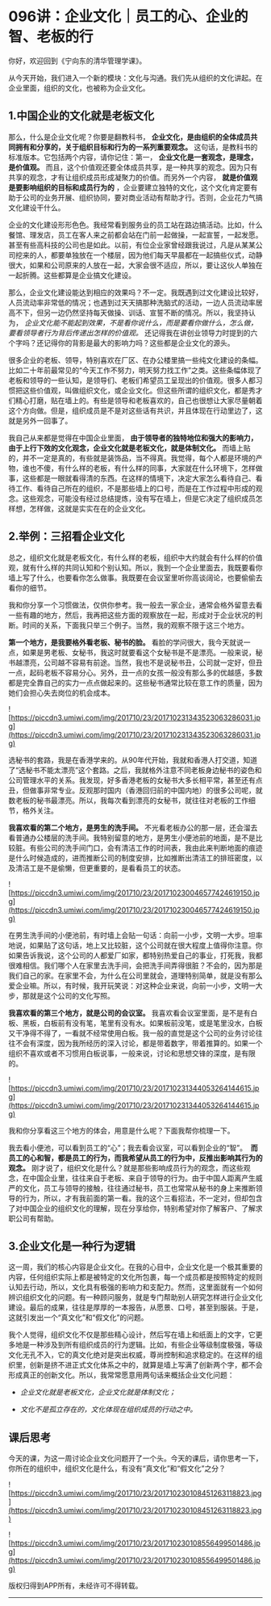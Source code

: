 # 096讲：企业文化｜员工的心、企业的智、老板的行

你好，欢迎回到《宁向东的清华管理学课》。

从今天开始，我们进入一个新的模块：文化与沟通。我们先从组织的文化讲起。在企业里面，组织的文化，也被称为企业文化。

## 1.中国企业的文化就是老板文化

那么，什么是企业文化呢？你要是翻教科书， **企业文化，是由组织的全体成员共同拥有和分享的，关于组织目标和行为的一系列重要观念。** 这句话，是教科书的标准版本。它包括两个内容，请你记住：第一， **企业文化是一套观念，是理念，是价值观。** 而且，这个价值观还要全体成员共享，是一种共享的观念。因为只有共享的观念，才有让组织成员形成凝聚力的价值。而另外一个内容， **就是价值观是要影响组织的目标和成员行为的** ，企业要建立独特的文化，这个文化肯定要有助于公司的业务开展、组织协同，要对商业活动有帮助才行。否则，企业花力气搞文化建设干什么。

企业的文化建设形形色色。我经常看到服务业的员工站在路边搞活动。比如，什么餐馆、理发店，员工在客人来之前都会站在门前一起做操，一起宣誓，一起发愿。甚至有些高科技的公司也是如此。以前，有位企业家曾经跟我说过，凡是从某某公司挖来的人，都要单独放在一个楼层，因为他们每天早晨都在一起搞些仪式，动静很大，如果和公司原来的人放在一起，大家会很不适应，所以，要让这伙人单独在一起折腾。这些都算是企业搞文化建设。

那么，企业文化建设能达到相应的效果吗？不一定。我既遇到过文化建设比较好，人员流动率非常低的情况；也遇到过天天搞那种洗脑式的活动，一边人员流动率居高不下，但另一边仍然坚持每天做操、训话、宣誓不断的情况。所以，我坚持认为， *企业文化能不能起到效果，不是看你说什么，而是要看你做什么，怎么做，要看领导者行为背后传递出怎样的价值观。* 还记得我在讲创业领导力时提到的六个字吗？还记得你的背影是最大的影响力吗？这些都是企业文化的源头。

很多企业的老板、领导，特别喜欢在厂区、在办公楼里搞一些纯文化建设的条幅。比如二十年前最常见的“今天工作不努力，明天努力找工作”之类。这些条幅体现了老板和领导的一些认知，是领导们、老板们希望员工呈现出的价值观。很多人都习惯把这些价值观，叫做组织文化，或企业文化。但这些所谓的组织文化，都是秀才们精心打磨，贴在墙上的。有些是领导和老板喜欢的，自己也很想让大家尽量朝着这个方向做。但是，组织成员是不是对这些话有共识，并且体现在行动里边了，这就是另外一回事了。

我自己从来都是觉得在中国企业里面， **由于领导者的独特地位和强大的影响力，由于上行下效的文化观念，企业文化就是老板文化，就是体制文化。** 而墙上贴的，并不一定是真的，有些就是装饰品，当不得真。我觉得，每个人都是环境的产物，谁也不傻，有什么样的老板，有什么样的同事，大家就在什么环境下，怎样做事，这些都是一眼就看得清的东西。在这样的情境下，决定大家怎么看待自己、看待工作、看待自己所在的组织，不是那些墙上的口号，而是在工作过程中形成的观念。这些观念，可能没有经过总结提炼，没有写在墙上，但是它决定了组织成员怎样想，怎样做，这就是实实在在的企业文化。

## 2.举例：三招看企业文化

总之，组织文化就是老板文化，有什么样的老板，组织中大约就会有什么样的价值观，就有什么样的共同认知和个别认知。所以，我到一个企业里面去，我既要看你墙上写了什么，也要看你怎么做事。我既要在会议室里听你高谈阔论，也要偷偷去看你的细节。

我和你分享一个习惯做法，仅供你参考。我一般去一家企业，通常会格外留意去看一些有趣的地方，然后，我再把这些方面的观察放在一起，形成对于企业状况的判断。时间的关系，下面我只举三个例子。当然，我的观察不限于这三个地方。

 **第一个地方，是我要格外看老板、秘书的脸。** 看脸的学问很大，我今天就说一点，如果是男老板、女秘书，我这时就要看这个女秘书是不是漂亮。一般来说，秘书越漂亮，公司越不容易有前途。当然，我也不是说秘书丑，公司就一定好，但丑一点，起码老板不容易分心。另外，丑一点的女孩一般没有那么多的优越感，多数都是完全靠自己的实力一点点做起来的。这些秘书通常比较在意工作的质量，因为她们会担心失去岗位的机会成本。

![https://piccdn3.umiwi.com/img/201710/23/201710231343523063286031.jpg](https://piccdn3.umiwi.com/img/201710/23/201710231343523063286031.jpg)

选秘书的套路，我是在香港学来的。从90年代开始，我就和香港人打交道，知道了“选秘书不能太漂亮”这个套路。之后，我就格外注意不同老板身边秘书的姿色和公司管理水平的关系。我发现，好多香港老板的女秘书大多长相平常，甚至还有点丑，但做事非常专业。反观那时国内（香港回归前的中国内地）的很多公司呢，就数老板的秘书最漂亮。所以，我每次看到漂亮的女秘书，就往往对老板的工作细节，格外关注。

 **我喜欢看的第二个地方，是男生的洗手间。** 不光看老板办公的那一层，还会溜去看普通办公楼层的洗手间。我特别留意的地方，是男生小便池前的地面，是不是比较脏。有些公司的洗手间门口，会有清洁工作的时间表，我由此来判断地面的痕迹是什么时候造成的，进而推断公司的制度安排，比如推断出清洁工的排班密度，以及清洁工是不是偷懒，但更重要的，是看看员工的状态。

![https://piccdn3.umiwi.com/img/201710/23/201710230046577424619150.jpg](https://piccdn3.umiwi.com/img/201710/23/201710230046577424619150.jpg)

在男生洗手间的小便池前，有时墙上会贴一句话：向前一小步，文明一大步。坦率地说，如果贴了这句话，地上又比较脏，这个公司就在很大程度上值得你注意。你如果告诉我说，这个公司的人都爱厂如家，都特别热爱自己的事业，打死我，我都很难相信。我们哪个人在家里去洗手间，会把洗手间弄得很脏？不会的，因为那是我们自己的家。在家里不会，为什么在公司里就会，道理特别简单，就是没有那么爱企业嘛。所以，有时候，我开玩笑说：对这种企业来说，向前一小步，文明一大步，那就是这个公司的文化写照。

 **我喜欢看的第三个地方，就是公司的会议室。** 我喜欢看会议室里面，是不是有白板、黑板，白板前有没有笔，笔里有没有水。如果板前没笔，或是笔里没水，白板又干净得不得了，一看就不经常使用白板。我一般的直觉是这个公司的业务讨论往往不会有深度，因为我所经历的深入讨论，都是带着数字，带着推算的。如果一个组织不喜欢或者不习惯用白板说事，一般来说，讨论和思想交锋的深度，是有限的。

![https://piccdn3.umiwi.com/img/201710/23/201710231344053264144615.jpg](https://piccdn3.umiwi.com/img/201710/23/201710231344053264144615.jpg)

我和你分享看这三个地方的体会，用意是什么呢？下面我帮你梳理一下。

我去看小便池，可以看到员工的“心”；我去看会议室，可以看到企业的“智”。  **而员工的心和智，都是员工的行为，而我希望从员工的行为中，反推出影响其行为的观念。** 刚才说了，组织文化是什么？就是那些影响成员行为的观念，而这些观念，在中国企业里，往往来自于老板、来自于领导的行为。由于中国人距离产生威严的文化，员工与领导的接触，往往通过秘书，员工也常常从秘书的身上来推断领导的行为，所以，才有我前面的第一看。我的这个三看招法，不一定对，但却包含了对中国企业的组织文化的理解，现在分享给你，特别希望对你了解客户、了解求职公司有帮助。

## 3.企业文化是一种行为逻辑

这一周，我们的核心内容是企业文化。在我的心目中，企业文化是一个极其重要的内容，任何组织实际上都是被特定的文化所包裹，每一个成员都是按照特定的规则认知去行动，所以，文化具有极强的影响力和支配力。然而，这里面就有一个如何辨识组织文化的问题。有一种顾问服务，就是专门帮助别人研究怎样进行企业文化建设。最后的成果，往往是厚厚的一本报告，从愿景、口号，甚至到服装。于是，这就引发出一个“真文化”和“假文化”的问题。

我个人觉得，组织文化不仅是那些精心设计，然后写在墙上和纸面上的文字，它更多地是一种涉及到所有组织成员的行为逻辑。比如，有些企业等级制度极强，等级文化无孔不入，它的真文化绝对是突出权威，尊尚控制和追求稳定的。在这样的组织里，创新是挤不进正式文化体系之中的，就算是墙上写满了创新两个字，都不会形成真正的创新文化。所以，我常常愿意用两句话来概括企业文化问题：

* *企业文化就是老板文化，企业文化就是体制文化；* 

* *文化不是孤立存在的，文化体现在组织成员的行动之中。* 

## 课后思考

今天的课，为这一周讨论企业文化问题开了一个头。今天的课后，请你思考一下，你所在的组织中，组织文化是什么，有没有“真文化”和“假文化”之分？

![https://piccdn3.umiwi.com/img/201710/23/201710230108451263118823.jpg](https://piccdn3.umiwi.com/img/201710/23/201710230108451263118823.jpg)

![https://piccdn3.umiwi.com/img/201710/23/201710230108556499501486.jpg](https://piccdn3.umiwi.com/img/201710/23/201710230108556499501486.jpg)

版权归得到APP所有，未经许可不得转载。

---
